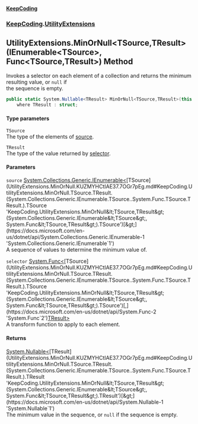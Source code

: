 #### [KeepCoding](index.md 'index')
### [KeepCoding](KeepCoding.md 'KeepCoding').[UtilityExtensions](UtilityExtensions.md 'KeepCoding.UtilityExtensions')
## UtilityExtensions.MinOrNull&lt;TSource,TResult&gt;(IEnumerable&lt;TSource&gt;, Func&lt;TSource,TResult&gt;) Method
Invokes a selector on each element of a collection and returns the minimum resulting value, or `null` if  
the sequence is empty.
```csharp
public static System.Nullable<TResult> MinOrNull<TSource,TResult>(this System.Collections.Generic.IEnumerable<TSource> source, System.Func<TSource,TResult> selector)
    where TResult : struct;
```
#### Type parameters
<a name='KeepCoding.UtilityExtensions.MinOrNull.TSource.TResult.(System.Collections.Generic.IEnumerable.TSource..System.Func.TSource.TResult.).TSource'></a>
`TSource`  
The type of the elements of [source](UtilityExtensions.MinOrNull.KUZMYHCtIAE37.7OGr7pEg.md#KeepCoding.UtilityExtensions.MinOrNull.TSource.TResult.(System.Collections.Generic.IEnumerable.TSource..System.Func.TSource.TResult.).source 'KeepCoding.UtilityExtensions.MinOrNull&lt;TSource,TResult&gt;(System.Collections.Generic.IEnumerable&lt;TSource&gt;, System.Func&lt;TSource,TResult&gt;).source').
  
<a name='KeepCoding.UtilityExtensions.MinOrNull.TSource.TResult.(System.Collections.Generic.IEnumerable.TSource..System.Func.TSource.TResult.).TResult'></a>
`TResult`  
The type of the value returned by [selector](UtilityExtensions.MinOrNull.KUZMYHCtIAE37.7OGr7pEg.md#KeepCoding.UtilityExtensions.MinOrNull.TSource.TResult.(System.Collections.Generic.IEnumerable.TSource..System.Func.TSource.TResult.).selector 'KeepCoding.UtilityExtensions.MinOrNull&lt;TSource,TResult&gt;(System.Collections.Generic.IEnumerable&lt;TSource&gt;, System.Func&lt;TSource,TResult&gt;).selector').
  
#### Parameters
<a name='KeepCoding.UtilityExtensions.MinOrNull.TSource.TResult.(System.Collections.Generic.IEnumerable.TSource..System.Func.TSource.TResult.).source'></a>
`source` [System.Collections.Generic.IEnumerable&lt;](https://docs.microsoft.com/en-us/dotnet/api/System.Collections.Generic.IEnumerable-1 'System.Collections.Generic.IEnumerable`1')[TSource](UtilityExtensions.MinOrNull.KUZMYHCtIAE37.7OGr7pEg.md#KeepCoding.UtilityExtensions.MinOrNull.TSource.TResult.(System.Collections.Generic.IEnumerable.TSource..System.Func.TSource.TResult.).TSource 'KeepCoding.UtilityExtensions.MinOrNull&lt;TSource,TResult&gt;(System.Collections.Generic.IEnumerable&lt;TSource&gt;, System.Func&lt;TSource,TResult&gt;).TSource')[&gt;](https://docs.microsoft.com/en-us/dotnet/api/System.Collections.Generic.IEnumerable-1 'System.Collections.Generic.IEnumerable`1')  
A sequence of values to determine the minimum value of.
  
<a name='KeepCoding.UtilityExtensions.MinOrNull.TSource.TResult.(System.Collections.Generic.IEnumerable.TSource..System.Func.TSource.TResult.).selector'></a>
`selector` [System.Func&lt;](https://docs.microsoft.com/en-us/dotnet/api/System.Func-2 'System.Func`2')[TSource](UtilityExtensions.MinOrNull.KUZMYHCtIAE37.7OGr7pEg.md#KeepCoding.UtilityExtensions.MinOrNull.TSource.TResult.(System.Collections.Generic.IEnumerable.TSource..System.Func.TSource.TResult.).TSource 'KeepCoding.UtilityExtensions.MinOrNull&lt;TSource,TResult&gt;(System.Collections.Generic.IEnumerable&lt;TSource&gt;, System.Func&lt;TSource,TResult&gt;).TSource')[,](https://docs.microsoft.com/en-us/dotnet/api/System.Func-2 'System.Func`2')[TResult](UtilityExtensions.MinOrNull.KUZMYHCtIAE37.7OGr7pEg.md#KeepCoding.UtilityExtensions.MinOrNull.TSource.TResult.(System.Collections.Generic.IEnumerable.TSource..System.Func.TSource.TResult.).TResult 'KeepCoding.UtilityExtensions.MinOrNull&lt;TSource,TResult&gt;(System.Collections.Generic.IEnumerable&lt;TSource&gt;, System.Func&lt;TSource,TResult&gt;).TResult')[&gt;](https://docs.microsoft.com/en-us/dotnet/api/System.Func-2 'System.Func`2')  
A transform function to apply to each element.
  
#### Returns
[System.Nullable&lt;](https://docs.microsoft.com/en-us/dotnet/api/System.Nullable-1 'System.Nullable`1')[TResult](UtilityExtensions.MinOrNull.KUZMYHCtIAE37.7OGr7pEg.md#KeepCoding.UtilityExtensions.MinOrNull.TSource.TResult.(System.Collections.Generic.IEnumerable.TSource..System.Func.TSource.TResult.).TResult 'KeepCoding.UtilityExtensions.MinOrNull&lt;TSource,TResult&gt;(System.Collections.Generic.IEnumerable&lt;TSource&gt;, System.Func&lt;TSource,TResult&gt;).TResult')[&gt;](https://docs.microsoft.com/en-us/dotnet/api/System.Nullable-1 'System.Nullable`1')  
The minimum value in the sequence, or `null` if the sequence is empty.
